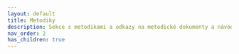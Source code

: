 ```yaml
---
layout: default
title: Metodiky
description: Sekce s metodikami a odkazy na metodické dokumenty a návody
nav_order: 2
has_children: true
---
```


